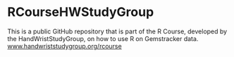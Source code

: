 # RCourseHWStudyGroup
This is a public GitHub repository that is part of the R Course, developed by the HandWristStudyGroup, on how to use R on Gemstracker data. www.handwriststudygroup.org/rcourse 
